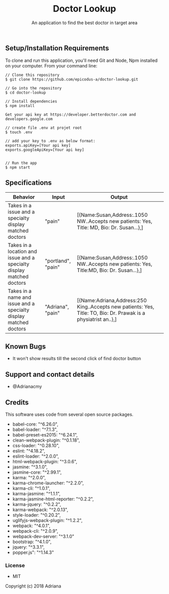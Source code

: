 <h1 align="center"> Doctor Lookup </h1>

<p align="center">An application to find the best doctor in target area</p><br>


## Setup/Installation Requirements

To clone and run this application, you'll need Git and Node, Npm installed on your computer. From your command line:

```
// Clone this repository
$ git clone https://github.com/epicodus-a/doctor-lookup.git

// Go into the repository
$ cd doctor-lookup

// Install dependencies
$ npm install

Get your api key at https://developer.betterdoctor.com and developers.google.com

// create file .env at projet root
$ touch .env

// add your key to .env as below format:
exports.apiKey=[Your api key]
exports.googleApiKey=[Your api key]


// Run the app
$ npm start
```

## Specifications

Behavior | Input | Output
------------ | ------------- | -------------
Takes in a issue and a specialty display matched doctors | "pain" | [{Name:Susan,Address:.1050 NW..Accepts new patients: Yes, Title: MD, Bio: Dr. Susan...},]
Takes in a location and issue and a specialty display matched doctors | "portland", "pain" | [{Name:Susan,Address:.1050 NW..Accepts new patients: Yes, Title:MD, Bio: Dr. Susan...},]
Takes in a name and issue and a specialty display matched doctors | "Adriana", "pain" | [{Name:Adriana,Address:250 King..Accepts new patients: Yes, Title: TO, Bio: Dr. Prawak is a physiatrist an..},]



## Known Bugs

- It won't show results till the second click of find doctor button

## Support and contact details

- @Adrianacmy


## Credits

This software uses code from several open source packages.

  - babel-core: "^6.26.0",
  - babel-loader: "^7.1.3",
  - babel-preset-es2015: "^6.24.1",
  - clean-webpack-plugin: "^0.1.18",
  - css-loader: "^0.28.10",
  - eslint: "^4.18.2",
  - eslint-loader: "^2.0.0",
  - html-webpack-plugin: "^3.0.6",
  - jasmine: "^3.1.0",
  - jasmine-core: "^2.99.1",
  - karma: "^2.0.0",
  - karma-chrome-launcher: "^2.2.0",
  - karma-cli: "^1.0.1",
  - karma-jasmine: "^1.1.1",
  - karma-jasmine-html-reporter: "^0.2.2",
  - karma-jquery: "^0.2.2",
  - karma-webpack: "^2.0.13",
  - style-loader: "^0.20.2",
  - uglifyjs-webpack-plugin: "^1.2.2",
  - webpack: "^4.0.1",
  - webpack-cli: "^2.0.9",
  - webpack-dev-server: "^3.1.0"
  - bootstrap: "^4.1.0",
  - jquery: "^3.3.1",
  - popper.js": "^1.14.3"

### License

- MIT

Copyright (c) 2018 Adriana

